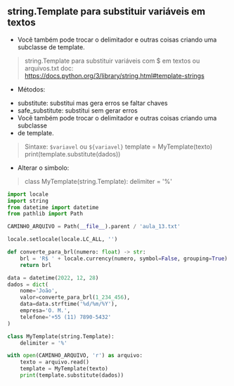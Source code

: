 ## string.Template para substituir variáveis em textos
- Você também pode trocar o delimitador e outras coisas criando uma subclasse de template.
> string.Template para substituir variáveis com $ em textos ou arquivos.txt
> doc: https://docs.python.org/3/library/string.html#template-strings
* Métodos:
- substitute: substitui mas gera erros se faltar chaves 
- safe_substitute: substitui sem gerar erros
- Você também pode trocar o delimitador e outras coisas criando uma subclasse
- de template.
> Sintaxe: `$variavel` ou `${variavel}`
> template = MyTemplate(texto)
> print(template.substitute(dados))
* Alterar o simbolo:
> class MyTemplate(string.Template):
> delimiter = '%'


```python
import locale
import string
from datetime import datetime
from pathlib import Path

CAMINHO_ARQUIVO = Path(__file__).parent / 'aula_13.txt'

locale.setlocale(locale.LC_ALL, '')

def converte_para_brl(numero: float) -> str:
    brl = 'R$ ' + locale.currency(numero, symbol=False, grouping=True)
    return brl

data = datetime(2022, 12, 28)
dados = dict(
    nome='João',
    valor=converte_para_brl(1_234_456),
    data=data.strftime('%d/%m/%Y'),
    empresa='O. M.',
    telefone='+55 (11) 7890-5432'
)

class MyTemplate(string.Template):
    delimiter = '%'

with open(CAMINHO_ARQUIVO, 'r') as arquivo:
    texto = arquivo.read()
    template = MyTemplate(texto)
    print(template.substitute(dados))
```
